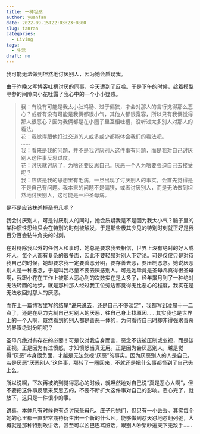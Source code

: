 ```yaml
---
title: 一种坦然
author: yuanfan
date: 2022-09-15T22:03:23+0800
slug: tanran
categories:
  - Living
tags:
  - 生活
draft: no
---
```


我可能无法做到坦然地讨厌别人，因为她会质疑我。

<!--more-->

由于昨晚又写博客吐槽讨厌的同事，今天遭到了反噬。于是下午的时候，趁着模型寻参的间隙向小花吐露了我心中的一个小小疑惑。

>我：有没有可能是我太小肚鸡肠、过于偏狭，才会对那人的言行觉得那么恶心？或者有没有可能是我俩都很小气，其他人都很宽容，所以只有我俩觉得那人很恶心？因为我俩都是在小圈子里互相吐槽，没听过太多别人对那人的看法。 </br>
>花：我觉得跟他打过交道的人或多或少都能体会我们的看法吧。 </br>
>…… </br>
>我：看来是我的问题，并不是我讨厌别人这件事有问题，而是我对自己讨厌别人这件事反思过度。 </br>
>花：讨厌就讨厌了，为啥还要反思自己。厌恶一个人为啥要强迫自己去接受呢？ </br>
>我：应该是我的思想里有毛病，一旦出现了讨厌别人的事实，会首先觉得是不是自己有问题。我本来的问题不是偏狭，或者讨厌别人，而是无法做到坦然地讨厌别人，这可能是一种圣母病。

是不是应该抹杀掉圣母凡呢？

我会讨厌别人，可是讨厌别人的同时，她会质疑我是不是因为我太小气？脑子里的某种惯性思维只会在特别的时刻被触发，于是那些极其少见的特别时刻就正好是我百分百会钻牛角尖的时刻。

在对待除我以外的任何人和事时，她总是要求我去相信，世界上没有绝对的好人或坏人，每个人都有复杂的很多面，因此不要轻易对别人下定论。可是仅仅只是对待我自己的时候，她却要求我一定要善恶分明，要存善去恶，要压制恶念。她说厌恶别人是一种恶念，于是叫我尽量不要去厌恶别人。可是她毕竟是圣母凡真得很圣母啊，我跟小花在工作上被那人恶心到的次数实在是太多了，经年累月到了一种绝对无法转圜的地步，就是那种那人经过我工位旁边都觉得无比恶心的程度，我实在是无法收回对那人的厌恶。

而在上一篇博客里写的结尾“说来说去，还是自己不够淡定”，我都写到凌晨十一二点了，还是在尽力克制自己对别人的厌恶，往自己身上找原因……其实我也是世界上的一个人啊，既然看到的别人都是善恶一体的，为何看待自己时却非得强求善恶的界限绝对分明呢？

圣母凡绝对有存在的必要！可是仅对我自身而言，恶念不该被压制或忽视，而是该正视。正是因为有过愤怒，才知愤怒当真无用。正是因为会厌恶别人，越是觉得“厌恶”本身很负面，才越是无法忽视“厌恶”的事实。因为厌恶别人的人是自己，若是厌恶“厌恶别人”这件事，那转了一圈回来，不就还是把什么事都怪到了自己头上么。

所以说啊，下次再被坑到觉得恶心的时候，就坦然地对自己说“真是恶心人啊”，但不要把这件事反思来反思去的，不要不断扩大这件事对自己的影响。恶心完了，就放下，这只是一件很小的事。

讲真，本体凡有时候也有点讨厌圣母凡、庄子凡她们，但只有一小丢丢。其实每个她的心里都一直非常期待衍生出一个新的什么凡，能够做到怼天怼地怼翻列弛，大概就是那种特别敢讲话，甚至可以凶巴巴骂脏话，跟别人吵架吵遍天下无敌手……
